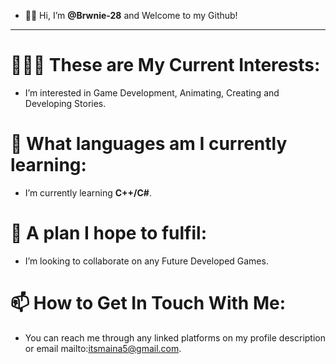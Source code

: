 - 👋🏾 Hi, I’m **@Brwnie-28** and Welcome to my Github!
__________________________________________________________________________________________________________________________________________________________________________________________________________________________________________________________
# 🧑🏾‍💻 These are My Current Interests:
- I’m interested in Game Development, Animating, Creating and Developing Stories.
# 🌱 What languages am I currently learning:
- I’m currently learning **C++/C#**.
# 💞️ A plan I hope to fulfil:
- I’m looking to collaborate on any Future Developed Games.
# 📫 How to Get In Touch With Me:
- You can reach me through any linked platforms on my profile description or email mailto:itsmaina5@gmail.com.

<!---
Brwnie-28/Brwnie-28 is a ✨ *special* ✨ repository because its `README.md` (this file) appears on your GitHub profile.
You can click the Preview link to take a look at your changes.
--->
